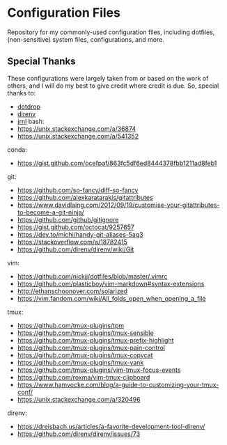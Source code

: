 # Configuration Files

Repository for my commonly-used configuration files, including dotfiles, 
(non-sensitive) system files, configurations, and more.

## Special Thanks

These configurations were largely taken from or based on the work of others,
and I will do my best to give credit where credit is due. So, special thanks
to:

* [dotdrop](https://github.com/deadc0de6/dotdrop)
* [direnv](https://direnv.net/)
* [jrnl](https://github.com/jrnl-org/jrnl) 
bash:
* <https://unix.stackexchange.com/a/36874>
* <https://unix.stackexchange.com/a/541352>

conda:
* <https://gist.github.com/ocefpaf/863fc5df6ed8444378fbb1211ad8feb1>

git:
* <https://github.com/so-fancy/diff-so-fancy>
* <https://github.com/alexkaratarakis/gitattributes>
* <https://www.davidlaing.com/2012/09/19/customise-your-gitattributes-to-become-a-git-ninja/>
* <https://github.com/github/gitignore>
* <https://gist.github.com/octocat/9257657>
* <https://dev.to/michi/handy-git-aliases-5ag3>
* <https://stackoverflow.com/a/18782415>
* <https://github.com/direnv/direnv/wiki/Git>

vim:
* <https://github.com/nickjj/dotfiles/blob/master/.vimrc>
* <https://github.com/plasticboy/vim-markdown#syntax-extensions>
* <http://ethanschoonover.com/solarized>
* <https://vim.fandom.com/wiki/All_folds_open_when_opening_a_file>

tmux:
* <https://github.com/tmux-plugins/tpm>
* <https://github.com/tmux-plugins/tmux-sensible>
* <https://github.com/tmux-plugins/tmux-prefix-highlight>
* <https://github.com/tmux-plugins/tmux-pain-control>
* <https://github.com/tmux-plugins/tmux-copycat>
* <https://github.com/tmux-plugins/tmux-yank>
* <https://github.com/tmux-plugins/vim-tmux-focus-events>
* <https://github.com/roxma/vim-tmux-clipboard>
* <https://www.hamvocke.com/blog/a-guide-to-customizing-your-tmux-conf/>
* <https://unix.stackexchange.com/a/320496>

direnv:
* <https://dreisbach.us/articles/a-favorite-development-tool-direnv/>
* <https://github.com/direnv/direnv/issues/73>

